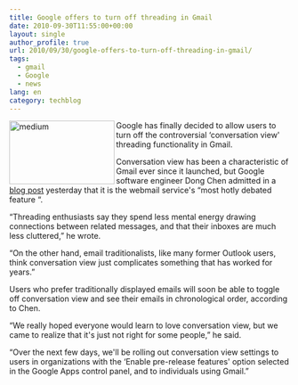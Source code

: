 ```yaml
---
title: Google offers to turn off threading in Gmail
date: 2010-09-30T11:55:00+00:00
layout: single
author_profile: true
url: 2010/09/30/google-offers-to-turn-off-threading-in-gmail/
tags:
  - gmail
  - Google
  - news
lang: en
category: techblog
---
```

[<img title="medium" border="0" alt="medium" align="left" src="http://lh6.ggpht.com/_vaUVXcmC3OI/TKRzvkV3BWI/AAAAAAAACkg/j45-u4ygyec/medium_thumb%5B1%5D.jpg?imgmax=800" width="189" height="114" />](http://lh3.ggpht.com/_vaUVXcmC3OI/TKRzubDZKlI/AAAAAAAACkc/jzrVecJAzpQ/s1600-h/medium%5B4%5D.jpg)Google has finally decided to allow users to turn off the controversial &#8216;conversation view' threading functionality in Gmail.

Conversation view has been a characteristic of Gmail ever since it launched, but Google software engineer Dong Chen admitted in a [blog post](http://googleenterprise.blogspot.com/2010/09/threaded-email-or-not-now-its-your.html) yesterday that it is the webmail service's &#8220;most hotly debated feature &#8220;.

&#8220;Threading enthusiasts say they spend less mental energy drawing connections between related messages, and that their inboxes are much less cluttered,&#8221; he wrote.

&#8220;On the other hand, email traditionalists, like many former Outlook users, think conversation view just complicates something that has worked for years.&#8221;

Users who prefer traditionally displayed emails will soon be able to toggle off conversation view and see their emails in chronological order, according to Chen.

&#8220;We really hoped everyone would learn to love conversation view, but we came to realize that it's just not right for some people,&#8221; he said.

&#8220;Over the next few days, we'll be rolling out conversation view settings to users in organizations with the &#8216;Enable pre-release features' option selected in the Google Apps control panel, and to individuals using Gmail.&#8221;